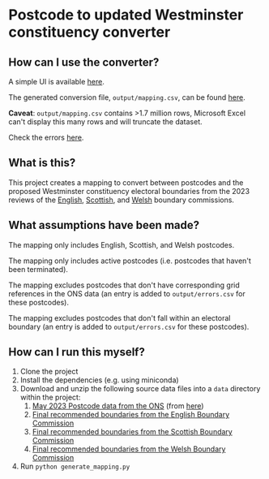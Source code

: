 # Postcode to updated Westminster constituency converter

## How can I use the converter?

A simple UI is available [here](https://12v.github.io/boundary-mapper/).

The generated conversion file, `output/mapping.csv`, can be found [here](https://github.com/12v/boundary-mapper/raw/main/output/mapping.csv).

**Caveat**: `output/mapping.csv` contains >1.7 million rows, Microsoft Excel can't display this many rows and will truncate the dataset.

Check the errors [here](https://github.com/12v/boundary-mapper/raw/main/output/errors.csv).

## What is this?

This project creates a mapping to convert between postcodes and the proposed Westminster constituency electoral boundaries from the 2023 reviews of the [English](https://boundarycommissionforengland.independent.gov.uk/2023-review/), [Scottish](https://www.bcomm-scotland.independent.gov.uk/reviews/2023-review-uk-parliament-constituencies), and [Welsh](https://bcomm-wales.gov.uk/reviews/06-23/2023-parliamentary-review-final-recommendations) boundary commissions.

## What assumptions have been made?

The mapping only includes English, Scottish, and Welsh postcodes.

The mapping only includes active postcodes (i.e. postcodes that haven't been terminated).

The mapping excludes postcodes that don't have corresponding grid references in the ONS data (an entry is added to `output/errors.csv` for these postcodes).

The mapping excludes postcodes that don't fall within an electoral boundary (an entry is added to `output/errors.csv` for these postcodes).

## How can I run this myself?

1. Clone the project
2. Install the dependencies (e.g. using miniconda)
3. Download and unzip the following source data files into a `data` directory within the project:
    1. [May 2023 Postcode data from the ONS](https://www.arcgis.com/sharing/rest/content/items/bd25c421196b4546a7830e95ecdd70bc/data) (from [here](https://geoportal.statistics.gov.uk/datasets/ons-postcode-directory-may-2023/about))
    2. [Final recommended boundaries from the English Boundary Commission](https://boundarycommissionforengland.independent.gov.uk/wp-content/uploads/2023/06/984162_2023_06_27_Final_recommendations_England_shp.zip)
    3. [Final recommended boundaries from the Scottish Boundary Commission](https://www.bcomm-scotland.independent.gov.uk/sites/default/files/2023_review_final/bcs_final_recs_2023_review.zip)
    4. [Final recommended boundaries from the Welsh Boundary Commission](https://bcomm-wales.gov.uk/sites/bcomm/files/review/Shapefiles.zip)
3. Run `python generate_mapping.py`
